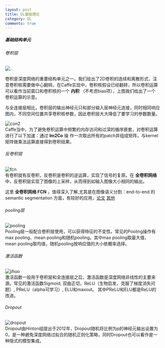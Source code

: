 ```yaml
---
layout: post
title: DL基础理论
category: DL
comments: true
---
```

##### 基础结构单元
###### 卷积层  

![..](https://raw.githubusercontent.com/glbing/blogs/gh-pages/images/ml_python%26R.jpg)

卷积是深度网络的重要结构单元之一。我们给出了2D卷积的连续和离散形式，注意卷积核需要做中心翻转。在Caffe实现中，卷积核假设已经翻转，所以卷积运算可以看作当前窗口和卷积核的一个 **内积** （不考虑bias项），上图我们给出了一个卷积运算的示意。

与全连接层相比，卷积层的输出神经元只和部分输入层神经元连接，同时相同响应图内，不同空间位置共享卷积核参数，因此卷积层大大降低了要学习的参数数量。

![con2]()   
Caffe当中，为了避免卷积运算中频繁的内存访问和过深的循序嵌套，对卷积运算进行了以下加速：通过 **Im2Co** 操 作一次取出所有的patch并组成矩阵，与kernel矩阵做乘法运算直接得到卷积结果。

###### 反卷积层


![fcn]()  
有卷积就有反卷积，反卷积是卷积的逆运算，实现了信号的复原。在 **全卷积网络** 中，反卷积层实现了图像的上采样，从而得到如输入图像大小相同的输出。

这里 **全卷积网络 FCN** ，值得深入了解,尤其是在图像语义分割：end-to-end 的
semantic segmentation 方面，有较好的应用，[论文](http://www.cs.berkeley.edu/~jonlong/long_shelhamer_fcn.pdf)  [其他](http://blog.csdn.net/u010678153/article/details/48676195)


###### pooling层


![pooling]()  
Pooling层一般配合卷积层使用，可以获得特征的不变性。常见的Pooling操作有max pooling、mean pooling和随机pooling。其中max pooling取最大值，mean pooling取均值，随机pooling按响应值的大小依概率选择。

###### 激活函数
![jihuo]()   
激活函数一般用于卷积层和全连接层之后，激活函数是深度网络非线性的主要来源。常见的激活函数Sigmoid, 双曲正切，ReLU（生物启发，克服了梯度消失问题）, PReLU（alpha可学习）, ELU和maxout。 其中PReLU和ELU都是ReLU的改进。

###### Dropout

![dropout]()   
Dropout由Hinton组提出于2012年，Dropout随机将比例为p的神经元输出设置为0，是一种避免深度网络过拟合的随机正则化策略，同时Dropout也可以看作是一种隐式的模型集成。
